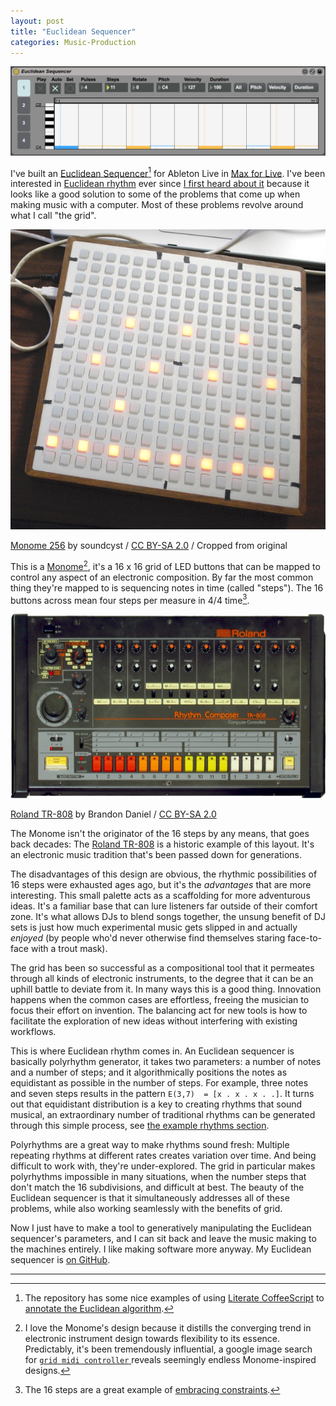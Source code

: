 ```yaml
---
layout: post
title: "Euclidean Sequencer"
categories: Music-Production
---
```


![Euclidean Sequencer](/assets/2016-05-22-euclidean-sequencer.png)

I've built an [Euclidean Sequencer](https://github.com/robenkleene/euclidean-sequencer)[^literate] for Ableton Live in [Max for Live](https://www.ableton.com/en/live/max-for-live/). I've been interested in [Euclidean rhythm](https://en.wikipedia.org/wiki/Euclidean_rhythm) ever since [I first heard about it](http://createdigitalmusic.com/2011/03/circles-and-euclidian-rhythms-off-the-grid-a-few-music-makers-that-go-round-and-round/) because it looks like a good solution to some of the problems that come up when making music with a computer. Most of these problems revolve around what I call "the grid".

![Monome](/assets/2016-05-22-monome.jpeg)

[Monome 256](https://commons.wikimedia.org/wiki/File%3AMonome_256_controlling_Arduino_fake_flamethrower.jpg) by soundcyst / [CC BY-SA 2.0](https://creativecommons.org/licenses/by-sa/2.0/) / Cropped from original

This is a  [Monome](https://en.wikipedia.org/wiki/Monome)[^monome], it's a 16 x 16 grid of LED buttons that can be mapped to control any aspect of an electronic composition. By far the most common thing they're mapped to is sequencing notes in time (called "steps"). The 16 buttons across mean four steps per measure in 4/4 time[^constraints]. 

![808](/assets/2016-05-22-808.jpeg)

[Roland TR-808](https://commons.wikimedia.org/wiki/File%3ARoland_TR-808_(large).jpg) by Brandon Daniel / [CC BY-SA 2.0](https://creativecommons.org/licenses/by-sa/2.0/)

The Monome isn't the originator of the 16 steps by any means, that goes back decades: The [Roland TR-808](https://en.wikipedia.org/wiki/Roland_TR-808) is a historic example of this layout. It's an electronic music tradition that's been passed down for generations.

The disadvantages of this design are obvious, the rhythmic possibilities of 16 steps were exhausted ages ago, but it's the *advantages* that are more interesting. This small palette acts as a scaffolding for more adventurous ideas. It's a familiar base that can lure listeners far outside of their comfort zone. It's what allows DJs to blend songs together, the unsung benefit of DJ sets is just how much experimental music gets slipped in and actually *enjoyed* (by people who'd never otherwise find themselves staring face-to-face with a trout mask).

The grid has been so successful as a compositional tool that it permeates through all kinds of electronic instruments, to the degree that it can be an uphill battle to deviate from it. In many ways this is a good thing. Innovation happens when the common cases are effortless, freeing the musician to focus their effort on invention. The balancing act for new tools is how to facilitate the exploration of new ideas without interfering with existing workflows. 

This is where Euclidean rhythm comes in. An Euclidean sequencer is basically polyrhythm generator, it takes two parameters: a number of notes and a number of steps; and it algorithmically positions the notes as equidistant as possible in the number of steps. For example, three notes and seven steps results in the pattern `E(3,7)  = [x . x . x . .]`. It turns out that equidistant distribution is a key to creating rhythms that sound musical, an extraordinary number of traditional rhythms can be generated through this simple process, see [the example rhythms section](https://github.com/robenkleene/euclidean-sequencer#example-rhythms).

Polyrhythms are a great way to make rhythms sound fresh: Multiple repeating rhythms at different rates creates variation over time. And being difficult to work with, they're under-explored. The grid in particular makes polyrhythms impossible in many situations, when the number steps that don't match the 16 subdivisions, and difficult at best. The beauty of the Euclidean sequencer is that it simultaneously addresses all of these problems, while also working seamlessly with the benefits of grid.

Now I just have to make a tool to generatively manipulating the Euclidean sequencer's parameters, and I can sit back and leave the music making to the machines entirely. I like making software more anyway. My Euclidean sequencer is [on GitHub](https://github.com/robenkleene/euclidean-sequencer).

* * *

[^literate]: The repository has some nice examples of using [Literate CoffeeScript](http://coffeescript.org/#literate) to [annotate the Euclidean algorithm](https://github.com/robenkleene/euclidean-sequencer/blob/master/source/src/coffee/bjorklund.litcoffee).

[^monome]: I love the Monome's design because it distills the converging trend in electronic instrument design towards flexibility to its essence. Predictably, it's been tremendously influential, a google image search for [`grid midi controller` ](https://www.google.com/search?q=grid+midi+controller&tbm=isch&gws_rd=ssl) reveals seemingly endless Monome-inspired designs.

[^constraints]: The 16 steps are a great example of [embracing constraints](https://gettingreal.37signals.com/ch03_Embrace_Constraints.php).
